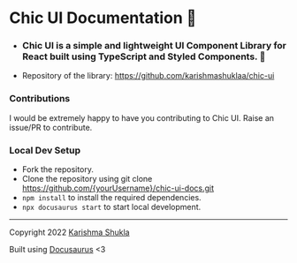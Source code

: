 # Chic UI Documentation 📝

- ### Chic UI is a simple and lightweight UI Component Library for React built using TypeScript and Styled Components. 🦄

- Repository of the library: https://github.com/karishmashuklaa/chic-ui


### Contributions
I would be extremely happy to have you contributing to Chic UI. Raise an issue/PR to contribute.

### Local Dev Setup
- Fork the repository.
- Clone the repository using git clone https://github.com/{yourUsername}/chic-ui-docs.git
- `npm install` to install the required dependencies.
- `npx docusaurus start` to start local development.

<hr />

Copyright 2022 <a href="https://github.com/karishmashuklaa/">Karishma Shukla</a>

Built using <a href="https://github.com/facebook/docusaurus">Docusaurus</a> <3
